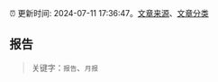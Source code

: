 :alarm_clock: 更新时间: 2024-07-11 17:36:47。[文章来源](/README.md)、[文章分类](/TAGS.md)

## 报告


> 关键字：`报告`、`月报`



